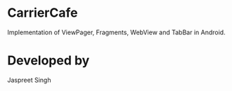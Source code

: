 # CarrierCafe
Implementation of ViewPager, Fragments, WebView and TabBar in Android.


# Developed by
Jaspreet Singh



